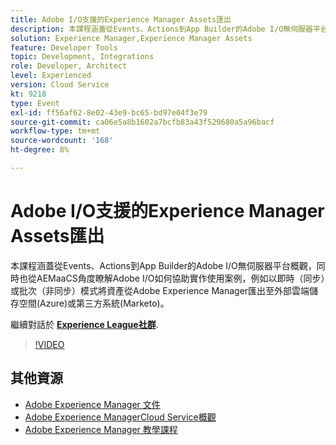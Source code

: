 ```yaml
---
title: Adobe I/O支援的Experience Manager Assets匯出
description: 本課程涵蓋從Events、Actions到App Builder的Adobe I/O無伺服器平台概觀，同時也從AEMaaCS角度瞭解Adobe I/O如何協助實作使用案例，例如以即時（同步）或批次（非同步）模式將資產從Adobe Experience Manager匯出至外部雲端儲存空間(Azure)或第三方系統(Marketo)。
solution: Experience Manager,Experience Manager Assets
feature: Developer Tools
topic: Development, Integrations
role: Developer, Architect
level: Experienced
version: Cloud Service
kt: 9218
type: Event
exl-id: ff56af62-8e02-43e9-bc65-bd97e04f3e79
source-git-commit: ca06e5a8b1602a7bcfb83a43f529680a5a96bacf
workflow-type: tm+mt
source-wordcount: '168'
ht-degree: 8%

---
```


# Adobe I/O支援的Experience Manager Assets匯出

本課程涵蓋從Events、Actions到App Builder的Adobe I/O無伺服器平台概觀，同時也從AEMaaCS角度瞭解Adobe I/O如何協助實作使用案例，例如以即時（同步）或批次（非同步）模式將資產從Adobe Experience Manager匯出至外部雲端儲存空間(Azure)或第三方系統(Marketo)。

繼續對話於 **[Experience League社群](https://adobe.ly/3mkDXo6)**.

>[!VIDEO](https://video.tv.adobe.com/v/337842/?quality=12&learn=on&hidetitle=true)

## 其他資源

- [Adobe Experience Manager 文件](https://experienceleague.adobe.com/docs/experience-manager-cloud-service.html)
- [Adobe Experience ManagerCloud Service概觀](https://experienceleague.adobe.com/docs/experience-manager-cloud-service/overview/home.html)
- [Adobe Experience Manager 教學課程](https://experienceleague.adobe.com/docs/experience-manager-tutorials.html)
